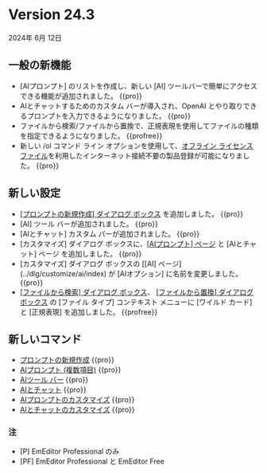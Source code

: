 # Version 24.3

2024年 6月 12日

## 一般の新機能

- [AIプロンプト] のリストを作成し、新しい [AI] ツールバーで簡単にアクセスできる機能が追加されました。 {{pro}}
- AIとチャットするためのカスタム バーが導入され、OpenAI とやり取りできるプロンプトを入力できるようになりました。 {{pro}}
- ファイルから検索/ファイルから置換で、正規表現を使用してファイルの種類を指定できるようになりました。 {{profree}}
- 新しい /ol コマンド ライン オプションを使用して、[オフライン ライセンス ファイル](../howto/offline_registration/index)を利用したインターネット接続不要の製品登録が可能になりました。 {{pro}}

## 新しい設定

- [\[プロンプトの新規作成\] ダイアログ ボックス](../dlg/new_prompt/index) を追加しました。 {{pro}}
- [AI] ツール バーが追加されました。 {{pro}}
- [AIとチャット] カスタム バーが追加されました。 {{pro}}
- [カスタマイズ] ダイアログ ボックスに、[\[AIプロンプト\] ページ](../dlg/customize/ai_list/index) と \[AIとチャット\] ページ を追加しました。 {{pro}}
- [カスタマイズ] ダイアログ ボックスの [\[AI\] ページ\](../dlg/customize/ai/index) が [AIオプション] に名前を変更しました。 {{pro}}
- [\[ファイルから検索\] ダイアログ ボックス](../dlg/find_in_files/index)、 [\[ファイルから置換\] ダイアログ ボックス](../dlg/replace_in_files/index) の [ファイル タイプ] コンテキスト メニューに [ワイルド カード] と [正規表現] を追加しました。 {{profree}}

## 新しいコマンド

- [プロンプトの新規作成](../cmd/ai/new_prompt) {{pro}}
- [AIプロンプト (複数項目)](../cmd/ai/ai_item1) {{pro}}
- [AIツール バー](../cmd/ai/show_ai_bar) {{pro}}
- [AIとチャット](../cmd/ai/view_chat_ai) {{pro}}
- [AIプロンプトのカスタマイズ](../cmd/ai/customize_ai_list) {{pro}}
- [AIとチャットのカスタマイズ](../cmd/ai/customize_chat_ai) {{pro}}

### 注

- \[P\] EmEditor Professional のみ
- \[PF\] EmEditor Professional と EmEditor Free
